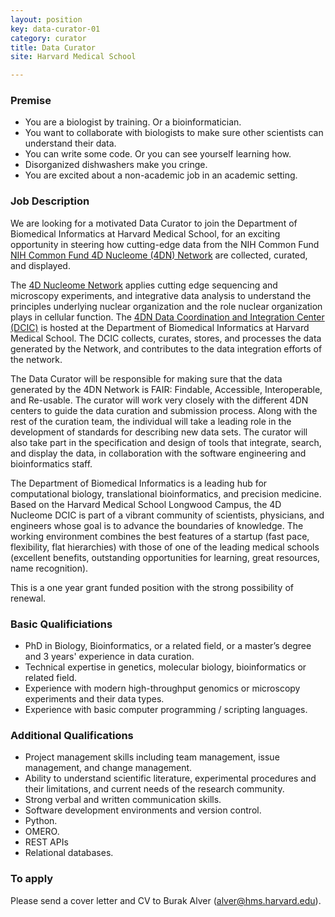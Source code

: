 ```yaml
---
layout: position
key: data-curator-01
category: curator
title: Data Curator
site: Harvard Medical School

---
```

### Premise
- You are a biologist by training. Or a bioinformatician.
- You want to collaborate with biologists to make sure other scientists can understand their data.
- You can write some code. Or you can see yourself learning how.
- Disorganized dishwashers make you cringe.
- You are excited about a non-academic job in an academic setting.

### Job Description
 We are looking for a motivated Data Curator to join the Department of Biomedical Informatics at Harvard Medical School, for an exciting opportunity in steering how cutting-edge data from the NIH Common Fund [NIH Common Fund 4D Nucleome (4DN) Network](https://commonfund.nih.gov/4Dnucleome/index) are collected, curated, and displayed.

The [4D Nucleome Network](http://www.4dnucleome.org)  applies cutting edge sequencing and microscopy experiments, and integrative data analysis to understand the principles underlying nuclear organization and the role nuclear organization plays in cellular function. The [4DN Data Coordination and Integration Center (DCIC)](http://dcic.4dnucleome.org) is hosted at the Department of Biomedical Informatics at Harvard Medical School. The DCIC collects, curates, stores, and processes the data generated by the Network, and contributes to the data integration efforts of the network.
 
The Data Curator will be responsible for making sure that the data generated by the 4DN Network is FAIR: Findable, Accessible, Interoperable, and Re-usable. The curator will work very closely with the different 4DN centers to guide the data curation and submission process. Along with the rest of the curation team, the individual will take a leading role in the development of standards for describing new data sets. The curator will also take part in the specification and design of tools that integrate, search, and display the data, in collaboration with the software engineering and bioinformatics staff.

The Department of Biomedical Informatics is a leading hub for computational biology, translational bioinformatics, and precision medicine. Based on the Harvard Medical School Longwood Campus, the 4D Nucleome DCIC is part of a vibrant community of scientists, physicians, and engineers whose goal is to advance the boundaries of knowledge. The working environment combines the best features of a startup (fast pace, flexibility, flat hierarchies) with those of one of the leading medical schools (excellent benefits, outstanding opportunities for learning, great resources, name recognition).

This is a one year grant funded position with the strong possibility of renewal.

### Basic Qualificiations
- PhD in Biology, Bioinformatics, or a related field, or a master’s degree and 3 years' experience in data curation.
- Technical expertise in genetics, molecular biology, bioinformatics or related field.
- Experience with modern high-throughput genomics or microscopy experiments and their data types.
- Experience with basic computer programming / scripting languages.

### Additional Qualifications
- Project management skills including team management, issue management, and change management.
- Ability to understand scientific literature, experimental procedures and their limitations, and current needs of the research community.
- Strong verbal and written communication skills.
- Software development environments and version control.
- Python.
- OMERO.
- REST APIs
- Relational databases.

### To apply
Please send a cover letter and CV to Burak Alver ([alver@hms.harvard.edu](mailto:alver@hms.harvard.edu)).
